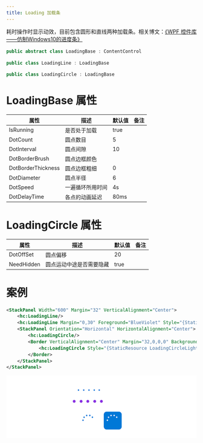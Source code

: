 ```yaml
---
title: Loading 加载条
---
```


耗时操作时显示动效，目前包含圆形和直线两种加载条。相关博文：[《WPF 控件库——仿制Windows10的进度条》](https://www.cnblogs.com/nabian/p/9288576.html)

```cs
public abstract class LoadingBase : ContentControl
```

```cs
public class LoadingLine : LoadingBase
```

```cs
public class LoadingCircle : LoadingBase
```

# LoadingBase 属性

|属性|描述|默认值|备注|
|-|-|-|-|
|IsRunning|是否处于加载|true||
|DotCount|圆点数目|5||
|DotInterval|圆点间隙|10||
|DotBorderBrush|圆点边框颜色|||
|DotBorderThickness|圆点边框粗细|0||
|DotDiameter|圆点半径|6||
|DotSpeed|一遍循环所用时间|4s||
|DotDelayTime|各点的动画延迟|80ms|||

# LoadingCircle 属性

|属性|描述|默认值|备注|
|-|-|-|-|
|DotOffSet|圆点偏移|20||
|NeedHidden|圆点运动中途是否需要隐藏|true|||

# 案例

```xml
<StackPanel Width="600" Margin="32" VerticalAlignment="Center">
    <hc:LoadingLine/>
    <hc:LoadingLine Margin="0,30" Foreground="BlueViolet" Style="{StaticResource LoadingLineLarge}"/>
    <StackPanel Orientation="Horizontal" HorizontalAlignment="Center">
        <hc:LoadingCircle/>
        <Border VerticalAlignment="Center" Margin="32,0,0,0" Background="{DynamicResource PrimaryBrush}" CornerRadius="10">
            <hc:LoadingCircle Style="{StaticResource LoadingCircleLight}" Margin="10"/>
        </Border>
    </StackPanel>
</StackPanel>
```

![Loading](https://raw.githubusercontent.com/HandyOrg/HandyOrgResource/master/HandyControl/Resources/Loading.gif)